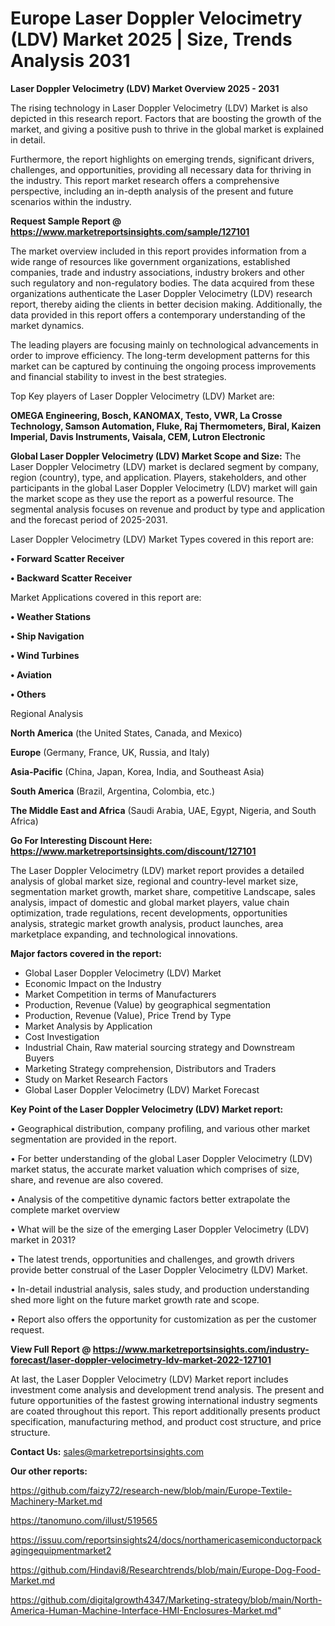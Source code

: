 # Europe Laser Doppler Velocimetry (LDV) Market 2025 | Size, Trends Analysis 2031

<Strong> Laser Doppler Velocimetry (LDV) Market Overview 2025 - 2031</strong>

The rising technology in Laser Doppler Velocimetry (LDV) Market is also depicted in this research report. Factors that are boosting the growth of the market, and giving a positive push to thrive in the global market is explained in detail.

Furthermore, the report highlights on emerging trends, significant drivers, challenges, and opportunities, providing all necessary data for thriving in the industry. This report market research offers a comprehensive perspective, including an in-depth analysis of the present and future scenarios within the industry.

<strong>Request Sample Report @ <a href=https://www.marketreportsinsights.com/sample/127101>https://www.marketreportsinsights.com/sample/127101</a></strong>

The market overview included in this report provides information from a wide range of resources like government organizations, established companies, trade and industry associations, industry brokers and other such regulatory and non-regulatory bodies. The data acquired from these organizations authenticate the Laser Doppler Velocimetry (LDV) research report, thereby aiding the clients in better decision making. Additionally, the data provided in this report offers a contemporary understanding of the market dynamics.

The leading players are focusing mainly on technological advancements in order to improve efficiency. The long-term development patterns for this market can be captured by continuing the ongoing process improvements and financial stability to invest in the best strategies.

Top Key players of Laser Doppler Velocimetry (LDV) Market are:

<strong>OMEGA Engineering, Bosch, KANOMAX, Testo, VWR, La Crosse Technology, Samson Automation, Fluke, Raj Thermometers, Biral, Kaizen Imperial, Davis Instruments, Vaisala, CEM, Lutron Electronic</strong>

<strong><b>Global Laser Doppler Velocimetry (LDV) Market Scope and Size:</b></strong>
The Laser Doppler Velocimetry (LDV) market is declared segment by company, region (country), type, and application. Players, stakeholders, and other participants in the global Laser Doppler Velocimetry (LDV) market will gain the market scope as they use the report as a powerful resource. The segmental analysis focuses on revenue and product by type and application and the forecast period of 2025-2031.

Laser Doppler Velocimetry (LDV) Market Types covered in this report are:

<strong>• Forward Scatter Receiver

• Backward Scatter Receiver</strong>

Market Applications covered in this report are:

<strong>• Weather Stations

• Ship Navigation

• Wind Turbines

• Aviation

• Others</strong> 

Regional Analysis

<strong>North America</strong> (the United States, Canada, and Mexico)

<strong>Europe</strong> (Germany, France, UK, Russia, and Italy)

<strong>Asia-Pacific</strong> (China, Japan, Korea, India, and Southeast Asia)

<strong>South America</strong> (Brazil, Argentina, Colombia, etc.)

<strong>The Middle East and Africa</strong> (Saudi Arabia, UAE, Egypt, Nigeria, and South Africa)

<strong>Go For Interesting Discount Here: <a href=https://www.marketreportsinsights.com/discount/127101>https://www.marketreportsinsights.com/discount/127101</a></strong>

The Laser Doppler Velocimetry (LDV) market report provides a detailed analysis of global market size, regional and country-level market size, segmentation market growth, market share, competitive Landscape, sales analysis, impact of domestic and global market players, value chain optimization, trade regulations, recent developments, opportunities analysis, strategic market growth analysis, product launches, area marketplace expanding, and technological innovations.

<strong><b>Major factors covered in the report:</b></strong>
<ul>
  <li>Global Laser Doppler Velocimetry (LDV) Market </li>
  <li>Economic Impact on the Industry</li>
  <li>Market Competition in terms of Manufacturers</li>
  <li>Production, Revenue (Value) by geographical segmentation</li>
  <li>Production, Revenue (Value), Price Trend by Type</li>
  <li>Market Analysis by Application</li>
  <li>Cost Investigation</li>
  <li>Industrial Chain, Raw material sourcing strategy and Downstream Buyers</li>
  <li>Marketing Strategy comprehension, Distributors and Traders</li>
  <li>Study on Market Research Factors</li>
  <li>Global Laser Doppler Velocimetry (LDV) Market Forecast</li>
</ul>

<strong><b>Key Point of the Laser Doppler Velocimetry (LDV) Market report:</b></strong>

• Geographical distribution, company profiling, and various other market segmentation are provided in the report.

• For better understanding of the global Laser Doppler Velocimetry (LDV) market status, the accurate market valuation which comprises of size, share, and revenue are also covered.

• Analysis of the competitive dynamic factors better extrapolate the complete market overview

• What will be the size of the emerging Laser Doppler Velocimetry (LDV) market in 2031?

• The latest trends, opportunities and challenges, and growth drivers provide better construal of the Laser Doppler Velocimetry (LDV) Market.

• In-detail industrial analysis, sales study, and production understanding shed more light on the future market growth rate and scope.

• Report also offers the opportunity for customization as per the customer request.

<strong><b>View Full Report @ <a href=https://www.marketreportsinsights.com/industry-forecast/laser-doppler-velocimetry-ldv-market-2022-127101>https://www.marketreportsinsights.com/industry-forecast/laser-doppler-velocimetry-ldv-market-2022-127101</a></b></strong>


At last, the Laser Doppler Velocimetry (LDV) Market report includes investment come analysis and development trend analysis. The present and future opportunities of the fastest growing international industry segments are coated throughout this report. This report additionally presents product specification, manufacturing method, and product cost structure, and price structure.

<strong>Contact Us:</strong>
sales@marketreportsinsights.com

<strong>Our other reports:</strong>

<a href=https://github.com/faizy72/research-new/blob/main/Europe-Textile-Machinery-Market.md>https://github.com/faizy72/research-new/blob/main/Europe-Textile-Machinery-Market.md</a>

<a href=https://tanomuno.com/illust/519565>https://tanomuno.com/illust/519565</a>

<a href=https://issuu.com/reportsinsights24/docs/northamericasemiconductorpackagingequipmentmarket2>https://issuu.com/reportsinsights24/docs/northamericasemiconductorpackagingequipmentmarket2</a>

<a href=https://github.com/Hindavi8/Researchtrends/blob/main/Europe-Dog-Food-Market.md>https://github.com/Hindavi8/Researchtrends/blob/main/Europe-Dog-Food-Market.md</a>

<a href=https://github.com/digitalgrowth4347/Marketing-strategy/blob/main/North-America-Human-Machine-Interface-HMI-Enclosures-Market.md>https://github.com/digitalgrowth4347/Marketing-strategy/blob/main/North-America-Human-Machine-Interface-HMI-Enclosures-Market.md</a>"
